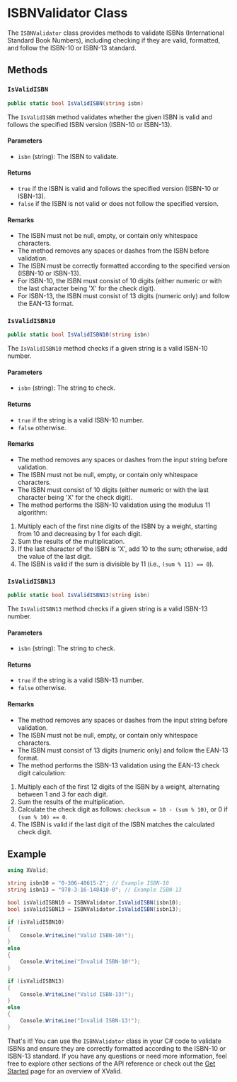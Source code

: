 # ISBNValidator Class

The `ISBNValidator` class provides methods to validate ISBNs (International Standard Book Numbers), including checking if they are valid, formatted, and follow the ISBN-10 or ISBN-13 standard.

## Methods

### `IsValidISBN`

```csharp
public static bool IsValidISBN(string isbn)
```

The `IsValidISBN` method validates whether the given ISBN is valid and follows the specified ISBN version (ISBN-10 or ISBN-13).

#### Parameters

- `isbn` (string): The ISBN to validate.

#### Returns

- `true` if the ISBN is valid and follows the specified version (ISBN-10 or ISBN-13).
- `false` if the ISBN is not valid or does not follow the specified version.

#### Remarks

- The ISBN must not be null, empty, or contain only whitespace characters.
- The method removes any spaces or dashes from the ISBN before validation.
- The ISBN must be correctly formatted according to the specified version (ISBN-10 or ISBN-13).
- For ISBN-10, the ISBN must consist of 10 digits (either numeric or with the last character being 'X' for the check digit).
- For ISBN-13, the ISBN must consist of 13 digits (numeric only) and follow the EAN-13 format.

### `IsValidISBN10`

```csharp
public static bool IsValidISBN10(string isbn)
```

The `IsValidISBN10` method checks if a given string is a valid ISBN-10 number.

#### Parameters

- `isbn` (string): The string to check.

#### Returns

- `true` if the string is a valid ISBN-10 number.
- `false` otherwise.

#### Remarks

- The method removes any spaces or dashes from the input string before validation.
- The ISBN must not be null, empty, or contain only whitespace characters.
- The ISBN must consist of 10 digits (either numeric or with the last character being 'X' for the check digit).
- The method performs the ISBN-10 validation using the modulus 11 algorithm:

1. Multiply each of the first nine digits of the ISBN by a weight, starting from 10 and decreasing by 1 for each digit.
2. Sum the results of the multiplication.
3. If the last character of the ISBN is 'X', add 10 to the sum; otherwise, add the value of the last digit.
4. The ISBN is valid if the sum is divisible by 11 (i.e., `(sum % 11) == 0`).

### `IsValidISBN13`

```csharp
public static bool IsValidISBN13(string isbn)
```

The `IsValidISBN13` method checks if a given string is a valid ISBN-13 number.

#### Parameters

- `isbn` (string): The string to check.

#### Returns

- `true` if the string is a valid ISBN-13 number.
- `false` otherwise.

#### Remarks

- The method removes any spaces or dashes from the input string before validation.
- The ISBN must not be null, empty, or contain only whitespace characters.
- The ISBN must consist of 13 digits (numeric only) and follow the EAN-13 format.
- The method performs the ISBN-13 validation using the EAN-13 check digit calculation:

1. Multiply each of the first 12 digits of the ISBN by a weight, alternating between 1 and 3 for each digit.
2. Sum the results of the multiplication.
3. Calculate the check digit as follows: `checksum = 10 - (sum % 10)`, or 0 if `(sum % 10) == 0`.
4. The ISBN is valid if the last digit of the ISBN matches the calculated check digit.

## Example

```csharp
using XValid;

string isbn10 = "0-306-40615-2"; // Example ISBN-10
string isbn13 = "978-3-16-148410-0"; // Example ISBN-13

bool isValidISBN10 = ISBNValidator.IsValidISBN(isbn10);
bool isValidISBN13 = ISBNValidator.IsValidISBN(isbn13);

if (isValidISBN10)
{
    Console.WriteLine("Valid ISBN-10!");
}
else
{
    Console.WriteLine("Invalid ISBN-10!");
}

if (isValidISBN13)
{
    Console.WriteLine("Valid ISBN-13!");
}
else
{
    Console.WriteLine("Invalid ISBN-13!");
}
```

That's it! You can use the `ISBNValidator` class in your C# code to validate ISBNs and ensure they are correctly formatted according to the ISBN-10 or ISBN-13 standard. If you have any questions or need more information, feel free to explore other sections of the API reference or check out the [Get Started](/getting-started) page for an overview of XValid.
